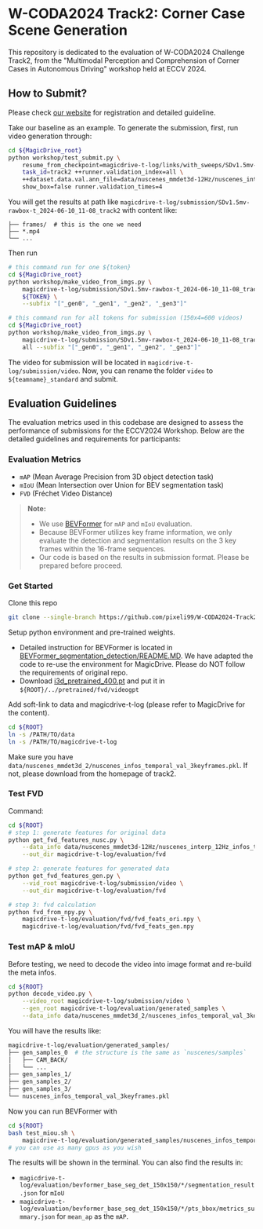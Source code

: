 # W-CODA2024 Track2: Corner Case Scene Generation
This repository is dedicated to the evaluation of W-CODA2024 Challenge Track2, from the "Multimodal Perception and Comprehension of Corner Cases in Autonomous Driving" workshop held at ECCV 2024.

## How to Submit?

Please check [our website](https://coda-dataset.github.io/w-coda2024/track2/) for registration and detailed guideline.

Take our baseline as an example. To generate the submission, first, run video generation through:

```bash
cd ${MagicDrive_root}
python workshop/test_submit.py \
	resume_from_checkpoint=magicdrive-t-log/links/with_sweeps/SDv1.5mv-rawbox-t_2023-12-04_17-51_2.0t_0.4.3/weight-E4-S77040/
	task_id=track2 ++runner.validation_index=all \
    ++dataset.data.val.ann_file=data/nuscenes_mmdet3d-12Hz/nuscenes_interp_12Hz_infos_track2_eval.pkl \
    show_box=false runner.validation_times=4
```

You will get the results at path like `magicdrive-t-log/submission/SDv1.5mv-rawbox-t_2024-06-10_11-08_track2` with content like:

```
├── frames/  # this is the one we need
├── *.mp4
└── ...
```

Then run 

```bash
# this command run for one ${token}
cd ${MagicDrive_root}
python workshop/make_video_from_imgs.py \
	magicdrive-t-log/submission/SDv1.5mv-rawbox-t_2024-06-10_11-08_track2/frames \
    ${TOKEN} \
	--subfix "["_gen0", "_gen1", "_gen2", "_gen3"]"

# this command run for all tokens for submission (150x4=600 videos)
cd ${MagicDrive_root}
python workshop/make_video_from_imgs.py \
	magicdrive-t-log/submission/SDv1.5mv-rawbox-t_2024-06-10_11-08_track2/frames \
    all --subfix "["_gen0", "_gen1", "_gen2", "_gen3"]"
```

The video for submission will be located in `magicdrive-t-log/submission/video`. Now, you can rename the folder `video` to `${teamname}_standard` and submit.

## Evaluation Guidelines

The evaluation metrics used in this codebase are designed to assess the performance of submissions for the ECCV2024 Workshop. Below are the detailed guidelines and requirements for participants:

### Evaluation Metrics
- `mAP` (Mean Average Precision from 3D object detection task)
- `mIoU` (Mean Intersection over Union for BEV segmentation task)
- `FVD` (Fréchet Video Distance)

> **Note:**
>
> - We use [BEVFormer](https://github.com/Bin-ze/BEVFormer_segmentation_detection) for `mAP` and `mIoU` evaluation.
> - Because BEVFormer utilizes key frame information, we only evaluate the detection and segmentation results on the 3 key frames within the 16-frame sequences.
> - Our code is based on the results in submission format. Please be prepared before proceed.

### Get Started

Clone this repo

```bash
git clone --single-branch https://github.com/pixeli99/W-CODA2024-Track2.git
```

Setup python environment and pre-trained weights.

- Detailed instruction for BEVFormer is located in [BEVFormer_segmentation_detection/README.MD](BEVFormer_segmentation_detection/README.MD). We have adapted the code to re-use the environment for MagicDrive. Please do NOT follow the requirements of original repo.
- Download [i3d_pretrained_400.pt](https://onedrive.live.com/download?cid=78EEF3EB6AE7DBCB&resid=78EEF3EB6AE7DBCB%21199&authkey=AApKdFHPXzWLNyI) and put it in `${ROOT}/../pretrained/fvd/videogpt`

Add soft-link to data and magicdrive-t-log (please refer to MagicDrive for the content).

```bash
cd ${ROOT}
ln -s /PATH/TO/data
ln -s /PATH/TO/magicdrive-t-log
```

Make sure you have `data/nuscenes_mmdet3d_2/nuscenes_infos_temporal_val_3keyframes.pkl`. If not, please download from the homepage of track2.

### Test FVD

Command:

```bash
cd ${ROOT}
# step 1: generate features for original data
python get_fvd_features_nusc.py \
	--data_info data/nuscenes_mmdet3d-12Hz/nuscenes_interp_12Hz_infos_track2_eval.pkl \
	--out_dir magicdrive-t-log/evaluation/fvd

# step 2: generate features for generated data
python get_fvd_features_gen.py \
	--vid_root magicdrive-t-log/submission/video \
    --out_dir magicdrive-t-log/evaluation/fvd

# step 3: fvd calculation
python fvd_from_npy.py \
	magicdrive-t-log/evaluation/fvd/fvd_feats_ori.npy \
	magicdrive-t-log/evaluation/fvd/fvd_feats_gen.npy 
```

### Test mAP & mIoU

Before testing, we need to decode the video into image format and re-build the meta infos.

```bash
cd ${ROOT}
python decode_video.py \
	--video_root magicdrive-t-log/submission/video \
    --gen_root magicdrive-t-log/evaluation/generated_samples \
    --data_info data/nuscenes_mmdet3d_2/nuscenes_infos_temporal_val_3keyframes.pkl
```

You will have the results like:

```bash
magicdrive-t-log/evaluation/generated_samples/
├── gen_samples_0  # the structure is the same as `nuscenes/samples`
│   ├── CAM_BACK/
│   └── ...
├── gen_samples_1/
├── gen_samples_2/
├── gen_samples_3/
└── nuscenes_infos_temporal_val_3keyframes.pkl
```

Now you can run BEVFormer with

```bash
cd ${ROOT}
bash test_miou.sh \
	magicdrive-t-log/evaluation/generated_samples/nuscenes_infos_temporal_val_3keyframes.pkl 8
# you can use as many gpus as you wish
```

The results will be shown in the terminal. You can also find the results in:

-  `magicdrive-t-log/evaluation/bevformer_base_seg_det_150x150/*/segmentation_result.json` for `mIoU`
- `magicdrive-t-log/evaluation/bevformer_base_seg_det_150x150/*/pts_bbox/metrics_summary.json` for `mean_ap` as the `mAP`.

